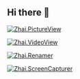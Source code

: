 ## Hi there 👋

<div class="container" align="center" width="50%">

  
</div>

<div class="container" width="50%">
   
   [![Zhai.PictureView](https://github-readme-stats.vercel.app/api/pin/?username=ZDY-LOVE&repo=Zhai.PictureView)](https://github.com/ZDY-LOVE/Zhai.PictureView)
   
</div>

<div class="container" width="50%">

   [![Zhai.VideoView](https://github-readme-stats.vercel.app/api/pin/?username=ZDY-LOVE&repo=Zhai.VideoView)](https://github.com/ZDY-LOVE/Zhai.VideoView)

</div>

<div class="container" width="50%">

   [![Zhai.Renamer](https://github-readme-stats.vercel.app/api/pin/?username=ZDY-LOVE&repo=Zhai.Renamer)](https://github.com/ZDY-LOVE/Zhai.Renamer)

</div>

<div class="container" width="50%">

   [![Zhai.ScreenCapturer](https://github-readme-stats.vercel.app/api/pin/?username=ZDY-LOVE&repo=Zhai.ScreenCapturer)](https://github.com/ZDY-LOVE/Zhai.ScreenCapturer)

</div>

<!--

**Here are some ideas to get you started:**

🙋‍♀️ A short introduction - what is your organization all about?
🌈 Contribution guidelines - how can the community get involved?
👩‍💻 Useful resources - where can the community find your docs? Is there anything else the community should know?
🍿 Fun facts - what does your team eat for breakfast?
🧙 Remember, you can do mighty things with the power of [Markdown](https://docs.github.com/github/writing-on-github/getting-started-with-writing-and-formatting-on-github/basic-writing-and-formatting-syntax)
-->
